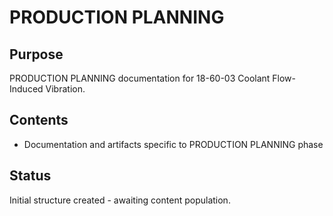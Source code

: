# PRODUCTION PLANNING

## Purpose
PRODUCTION PLANNING documentation for 18-60-03 Coolant Flow-Induced Vibration.

## Contents
- Documentation and artifacts specific to PRODUCTION PLANNING phase

## Status
Initial structure created - awaiting content population.
